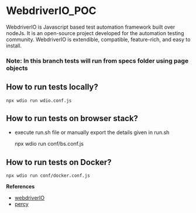 # WebdriverIO_POC

WebdriverIO is Javascript based test automation framework built over nodeJs. It is an open-source project developed for the automation testing community. WebdriverIO is extendible, compatible, feature-rich, and easy to install.

### Note: In this branch tests will run from specs folder using page objects
      

 ## How to run tests locally?
 
    npx wdio run wdio.conf.js 

 ## How to run tests on browser stack?
 -  execute run.sh file or manually export the details given in run.sh
  

    npx wdio run conf/bs.conf.js

 ## How to run tests on Docker?

    npx wdio run conf/docker.conf.js 


__References__ 
* [webdriverIO ](https://webdriver.io/)
* [percy ](https://percy.io/)

